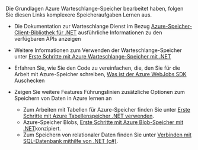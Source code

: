 
Die Grundlagen Azure Warteschlange-Speicher bearbeitet haben, folgen Sie diesen Links komplexere Speicheraufgaben Lernen aus.

- Die Dokumentation zur Warteschlange Dienst im Bezug [Azure-Speicher-Client-Bibliothek für .NET](http://go.microsoft.com/fwlink/?LinkID=390731) ausführliche Informationen zu den verfügbaren APIs anzeigen
- Weitere Informationen zum Verwenden der Warteschlange-Speicher unter [Erste Schritte mit Azure Warteschlange-Speicher mit .NET](../articles/storage/storage-dotnet-how-to-use-queues.md)

- Erfahren Sie, wie Sie den Code zu vereinfachen, die, den Sie für die Arbeit mit Azure-Speicher schreiben, [Was ist der Azure WebJobs SDK](../articles/app-service-web/websites-dotnet-webjobs-sdk.md) Auschecken
- Zeigen Sie weitere Features Führungslinien zusätzliche Optionen zum Speichern von Daten in Azure lernen an
  - Zum Arbeiten mit Tabellen für Azure-Speicher finden Sie unter [Erste Schritte mit Azure Tabellenspeicher .NET verwenden](../articles/storage/storage-dotnet-how-to-use-tables.md).
  - Azure-Speicher Blobs, [Erste Schritte mit Azure Blob-Speicher mit .NET](../articles/storage/storage-dotnet-how-to-use-blobs.md)konzipiert.
  - Zum Speichern von relationaler Daten finden Sie unter [Verbinden mit SQL-Datenbank mithilfe von .NET (c#)](../articles/sql-database/sql-database-develop-dotnet-simple.md).

